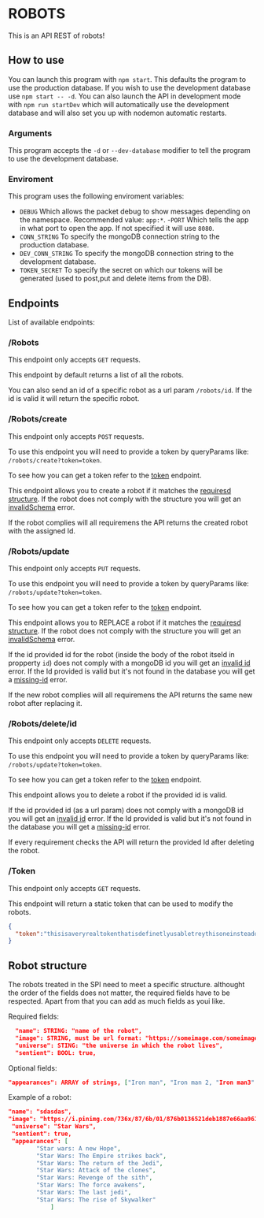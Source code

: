 # ROBOTS

This is an API REST of robots!

## How to use

You can launch this program with `npm start`. This defaults the program to use the production database. If you wish to use the development database use `npm start -- -d`.
You can also launch the API in development mode with `npm run startDev` which will automatically use the development database and will also set you up with nodemon automatic restarts.

### Arguments

This program accepts the `-d` or `--dev-database` modifier to tell the program to use the development database.

### Enviroment

This program uses the following enviroment variables:

- `DEBUG` Which allows the packet debug to show messages depending on the namespace. Recommended value: `app:*`. -`PORT` Which tells the app in what port to open the app. If not specified it will use `8080`.
- `CONN_STRING` To specify the mongoDB connection string to the production database.
- `DEV_CONN_STRING` To specify the mongoDB connection string to the development database. 
- `TOKEN_SECRET` To specify the secret on which our tokens will be generated (used to post,put and delete items from the DB).

## Endpoints

List of available endpoints:

### /Robots

This endpoint only accepts `GET` requests.

This endpoint by default returns a list of all the robots.

You can also send an id of a specific robot as a url param `/robots/id`. If the id is valid it will return the specific robot.

### /Robots/create

This endpoint only accepts `POST` requests.

To use this endpoint you will need to provide a token by queryParams like:
`/robots/create?token=token`.

To see how you can get a token refer to the [token](#token) endpoint.

This endpoint allows you to create a robot if it matches the [requiresd structure](#robot-structure). If the robot does not comply with the structure you will get an [invalidSchema](#invalid-schema) error.


If the robot complies will all requiremens the API returns the created robot with the assigned Id.

### /Robots/update

This endpoint only accepts `PUT` requests.

To use this endpoint you will need to provide a token by queryParams like:
`/robots/update?token=token`.

To see how you can get a token refer to the [token](#token) endpoint.

This endpoint allows you to REPLACE a robot if it matches the [requiresd structure](#robot-structure). If the robot does not comply with the structure you will get an [invalidSchema](#invalid-schema) error.

If the id provided id for the robot (inside the body of the robot itseld in propperty `id`) does not comply with a mongoDB id you will get an [invalid id](#invalid-id) error. If the Id provided is valid but it's not found in the database you will get a [missing-id](#missing-id) error.


If the new robot complies will all requiremens the API returns the same new robot after replacing it.



### /Robots/delete/id

This endpoint only accepts `DELETE` requests.

To use this endpoint you will need to provide a token by queryParams like:
`/robots/update?token=token`.

To see how you can get a token refer to the [token](#token) endpoint.

This endpoint allows you to delete a robot if the provided id is valid.

If the id provided id (as a url param) does not comply with a mongoDB id you will get an [invalid id](#invalid-id) error. If the Id provided is valid but it's not found in the database you will get a [missing-id](#missing-id) error.


If every requirement checks the API will return the provided Id after deleting the robot.


### /Token

This endpoint only accepts `GET` requests.

This endpoint will return a static token that can be used to modify the robots.

```JSON
{
  "token":"thisisaveryrealtokenthatisdefinetlyusabletreythisoneinsteadofdoingitpropperlybynavigatingtothisendpoint"
}
```

## Robot structure

The robots treated in the SPI need to meet a specific structure. althought the order of the fields does not matter, the required fields have to be respected. Apart from that you can add as much fields as youi like.

Required fields:
```JSON
  "name": STRING: "name of the robot",
  "image": STRING, must be url format: "https://someimage.com/someimage.jpg",
  "universe": STING: "the universe in which the robot lives",
  "sentient": BOOL: true,
```

Optional fields:
```JSON
"appearances": ARRAY of strings, ["Iron man", "Iron man 2, "Iron man3" ...]
```

Example of a robot:
```JSON
"name": "sdasdas",
"image": "https://i.pinimg.com/736x/87/6b/01/876b0136521deb1887e66aa96187d127.jpg",
 "universe": "Star Wars",
 "sentient": true,
 "appearances": [
        "Star wars: A new Hope",
        "Star Wars: The Empire strikes back",
        "Star Wars: The return of the Jedi",
        "Star Wars: Attack of the clones",
        "Star Wars: Revenge of the sith",
        "Star Wars: The force awakens",
        "Star Wars: The last jedi",
        "Star Wars: The rise of Skywalker"
            ]
```
